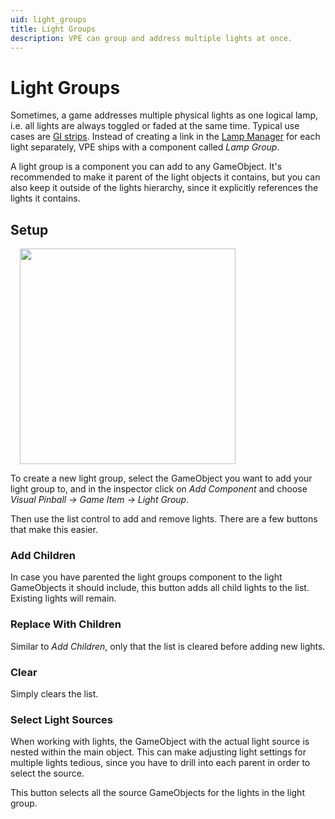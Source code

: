 ```yaml
---
uid: light_groups
title: Light Groups
description: VPE can group and address multiple lights at once.
---
```


# Light Groups

Sometimes, a game addresses multiple physical lights as one logical lamp, i.e. all lights are always toggled or faded at the same time. Typical use cases are [GI strips](https://missionpinball.org/mechs/lights/gis/). Instead of creating a link in the [Lamp Manager](xref:lamp_manager) for each light separately, VPE ships with a component called *Lamp Group*.

A light group is a component you can add to any GameObject. It's recommended to make it parent of the light objects it contains, but you can also keep it outside of the lights hierarchy, since it explicitly references the lights it contains.

## Setup

<img src="light-group-inspector.png" width="345" class="img-fluid float-end" style="margin-left: 15px">

To create a new light group, select the GameObject you want to add your light group to, and in the inspector click on *Add Component* and choose *Visual Pinball -> Game Item -> Light Group*.

Then use the list control to add and remove lights. There are a few buttons that make this easier.

### Add Children

In case you have parented the light groups component to the light GameObjects it should include, this button adds all child lights to the list. Existing lights will remain.

### Replace With Children

Similar to *Add Children*, only that the list is cleared before adding new lights.

### Clear

Simply clears the list.

### Select Light Sources

When working with lights, the GameObject with the actual light source is nested within the main object. This can make adjusting light settings for multiple lights tedious, since you have to drill into each parent in order to select the source.

This button selects all the source GameObjects for the lights in the light group.
